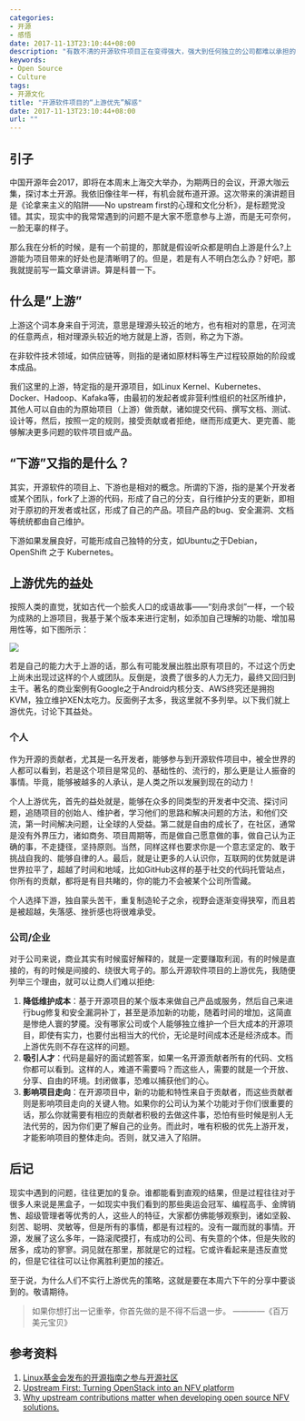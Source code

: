 ```yaml
---
categories:
- 开源
- 感悟
date: 2017-11-13T23:10:44+08:00
description: "有数不清的开源软件项目正在变得强大，强大到任何独立的公司都难以承担的地位，如Linux、Hadoop生态等，无论从公司赢利的角度，还是个人成长的视野，以上游为优先参与和贡献都是上上策，可以增加成功的几率。"
keywords:
- Open Source
- Culture
tags:
- 开源文化
title: "开源软件项目的“上游优先”解惑"
date: 2017-11-13T23:10:44+08:00
url: ""
---
```

## 引子

中国开源年会2017，即将在本周末上海交大举办，为期两日的会议，开源大咖云集，探讨本土开源。我依旧像往年一样，有机会就布道开源。这次带来的演讲题目是《论拿来主义的陷阱——No upstream first的心理和文化分析》，是标题党没错。其实，现实中的我常常遇到的问题不是大家不愿意参与上游，而是无可奈何，一脸无辜的样子。

那么我在分析的时候，是有一个前提的，那就是假设听众都是明白上游是什么?上游能为项目带来的好处也是清晰明了的。但是，若是有人不明白怎么办？好吧，那我就提前写一篇文章讲讲。算是科普一下。

## 什么是”上游”

上游这个词本身来自于河流，意思是理源头较近的地方，也有相对的意思，在河流的任意两点，相对理源头较近的地方就是上游，否则，称之为下游。

在非软件技术领域，如供应链等，则指的是诸如原材料等生产过程较原始的阶段或本成品。

我们这里的上游，特定指的是开源项目，如Linux Kernel、Kubernetes、Docker、Hadoop、Kafaka等，由最初的发起者或非营利性组织的社区所维护，其他人可以自由的为原始项目（上游）做贡献，诸如提交代码、撰写文档、测试、设计等，然后，按照一定的规则，接受贡献或者拒绝，继而形成更大、更完善、能够解决更多问题的软件项目或产品。

## “下游”又指的是什么？

其实，开源软件的项目上、下游也是相对的概念。所谓的下游，指的是某个开发者或某个团队，fork了上游的代码，形成了自己的分支，自行维护分支的更新，即相对于原初的开发者或社区，形成了自己的产品。项目产品的bug、安全漏洞、文档等统统都由自己维护。

下游如果发展良好，可能形成自己独特的分支，如Ubuntu之于Debian，OpenShift 之于 Kubernetes。

## 上游优先的益处

按照人类的直觉，犹如古代一个脍炙人口的成语故事——“刻舟求剑”一样，一个较为成熟的上游项目，我基于某个版本来进行定制，如添加自己理解的功能、增加易用性等，如下图所示：

![](https://community.redhat.com/images/blog/repeated_rebase.png?1478100396)

若是自己的能力大于上游的话，那么有可能发展出胜出原有项目的，不过这个历史上尚未出现过这样的个人或团队。反倒是，浪费了很多的人力无力，最终又回归到主干。著名的商业案例有Google之于Android内核分支、AWS终究还是拥抱KVM，独立维护XEN太吃力。反面例子太多，我这里就不多列举。以下我们就上游优先，讨论下其益处。

### 个人

作为开源的贡献者，尤其是一名开发者，能够参与到开源软件项目中，被全世界的人都可以看到，若是这个项目是常见的、基础性的、流行的，那么更是让人振奋的事情。毕竟，能够被越多的人承认，是人类之所以发展到现在的动力！

个人上游优先，首先的益处就是，能够在众多的同类型的开发者中交流、探讨问题，追随项目的创始人、维护者，学习他们的思路和解决问题的方法，和他们交流，第一时间解决问题，让全球的人受益。第二就是自由的成长了，在社区，通常是没有外界压力，诸如商务、项目周期等，而是做自己愿意做的事，做自己认为正确的事，不走捷径，坚持原则。当然，同样这样也要求你是一个意志坚定的、敢于挑战自我的、能够自律的人。最后，就是让更多的人认识你，互联网的优势就是讲世界拉平了，超越了时间和地域，比如GitHub这样的基于社交的代码托管站点，你所有的贡献，都将是有目共睹的，你的能力不会被某个公司所雪藏。

个人选择下游，独自蒙头苦干，重复制造轮子之余，视野会逐渐变得狭窄，而且若是被超越，失落感、挫折感也将很难承受。

### 公司/企业

对于公司来说，商业其实有时候蛮好解释的，就是一定要赚取利润，有的时候是直接的，有的时候是间接的、绕很大弯子的。那么开源软件项目的上游优先，我随便列举三个理由，就可以让商人们难以拒绝:

1. **降低维护成本**：基于开源项目的某个版本来做自己产品或服务，然后自己来进行bug修复和安全漏洞补丁，甚至是添加新的功能，随着时间的增加，这简直是惨绝人寰的梦魇。没有哪家公司或个人能够独立维护一个巨大成本的开源项目，即使有实力，也要付出相当大的代价，无论是时间成本还是经济成本。而上游优先则不存在这样的问题。
2. **吸引人才**：代码是最好的面试题答案，如果一名开源贡献者所有的代码、文档你都可以看到。这样的人，难道不需要吗？而这些人，需要的就是一个开放、分享、自由的环境。封闭做事，恐难以捕获他们的心。
3. **影响项目走向**：在开源项目中，新的功能和特性来自于贡献者，而这些贡献者则是影响项目走向的关键人物。如果你的公司认为某个功能对于你们很重要的话，那么你就需要有相应的贡献者积极的去做这件事，恐怕有些时候是别人无法代劳的，因为你们更了解自己的业务。而此时，唯有积极的优先上游开发，才能影响项目的整体走向。否则，就又进入了陷阱。

## 后记

现实中遇到的问题，往往更加的复杂。谁都能看到直观的结果，但是过程往往对于很多人来说是黑盒子，一如现实中我们看到的那些奥运会冠军、编程高手、金牌销售、超级管理者等优秀的人，这些人的特征，大家都仿佛能够观察到，诸如坚毅、刻苦、聪明、灵敏等，但是所有的事情，都是有过程的。没有一蹴而就的事情。开源，发展了这么多年，一路滚爬摸打，有成功的公司、有失意的个体，但是失败的居多，成功的寥寥。洞见就在那里，那就是它的过程。它或许看起来是违反直觉的，但是它往往可以让你离胜利更加的接近。

至于说，为什么人们不实行上游优先的策略，这就是要在本周六下午的分享中要谈到的。敬请期待。

> 如果你想打出一记重拳，你首先做的是不得不后退一步。 ————《百万美元宝贝》

## 参考资料

1. [Linux基金会发布的开源指南之参与开源社区](https://www.linuxfoundation.org/participating-open-source-communities/)
2. [Upstream First: Turning OpenStack into an NFV platform](https://community.redhat.com/blog/2015/03/upstream-first-turning-openstack-into-an-nfv-platform/)
3. [Why upstream contributions matter when developing open source NFV solutions.](http://verticalindustriesblog.redhat.com/why-upstream-contributions-matter-when-developing-open-source-nfv-solutions/)
